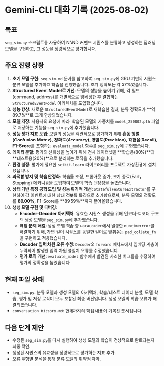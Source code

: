 # Gemini-CLI 대화 기록 (2025-08-02)

## 목표
`seg_sim.py` 스크립트를 사용하여 NAND 커맨드 시퀀스를 분류하고 생성하는 딥러닝 모델을 구현하고, 그 성능을 정량적으로 평가합니다.

## 주요 진행 상황
1.  **초기 모델 구현**: `seq_sim.md` 문서를 참고하여 `seg_sim.py`에 GRU 기반의 시퀀스 분류 모델을 추가하고 학습을 진행했습니다. 초기 정확도는 약 57%였습니다.
2.  **Structured Event Model로 개선**: 모델의 성능을 높이기 위해, 각 필드(command, address)를 개별적으로 임베딩한 후 결합하는 `StructuredEventModel` 아키텍처를 도입했습니다.
3.  **성능 향상**: 새로운 `StructuredEventModel`로 재학습한 결과, 분류 정확도가 **약 89.7%**로 크게 향상되었습니다.
4.  **모델 저장**: 사용자의 요청에 따라, 학습된 모델의 가중치를 `model_250802.pth` 파일로 저장하는 기능을 `seg_sim.py`에 추가했습니다.
5.  **성능 평가 지표 도입**: 모델의 성능을 객관적으로 평가하기 위해 **혼동 행렬(Confusion Matrix), 정확도(Accuracy), 정밀도(Precision), 재현율(Recall), F1-Score**를 포함하는 `evaluate_model` 함수를 `seg_sim.py`에 구현했습니다.
6.  **데이터 분할**: 평가의 신뢰성을 높이기 위해 전체 데이터셋을 **학습용(80%)**과 **테스트용(20%)**으로 분리하는 로직을 추가했습니다.
7.  **환경 설정**: 평가에 필요한 `scikit-learn` 라이브러리를 프로젝트 가상환경에 설치했습니다.
8.  **과적합 방지 및 학습 안정화**: 학습률 조정, 드롭아웃 증가, 조기 종료(Early Stopping) 메커니즘을 도입하여 모델의 학습 안정성을 높였습니다.
9.  **상태 기반 특징 공학 도입 및 성능 획기적 개선**: `StatefulFeatureExtractor`를 구현하여 각 이벤트에 대한 상태 정보를 특징으로 추가함으로써, 분류 모델의 정확도를 **89.00%**, F1-Score를 **89.59%**까지 끌어올렸습니다.
10. **생성 모델 구현 및 디버깅**:
    *   **Encoder-Decoder 아키텍처**: 유효한 시퀀스 생성을 위해 인코더-디코더 구조의 생성 모델을 `seg_sim.py`에 추가했습니다.
    *   **패딩 문제 해결**: 생성 모델 학습 중 `DataLoader`에서 발생한 `RuntimeError`를 해결하기 위해, 가변 길이 시퀀스를 동일한 길이로 맞춰주는 `pad_collate_fn`을 구현하고 적용했습니다.
    *   **Decoder 입력 차원 오류 수정**: `Decoder`의 `forward` 메서드에서 임베딩 계층이 누락되어 발생한 입력 차원 불일치 오류를 수정했습니다.
    *   **평가 로직 개선**: `evaluate_model` 함수에서 발견된 사소한 버그들을 수정하여 평가의 정확성을 높였습니다.

## 현재 파일 상태
- `seg_sim.py`: 분류 모델과 생성 모델의 아키텍처, 학습/테스트 데이터 분할, 모델 학습, 평가 및 저장 로직이 모두 포함된 최종 버전입니다. 생성 모델의 학습 오류가 해결되었습니다.
- `conversation_history.md`: 현재까지의 작업 내용이 기록된 문서입니다.

## 다음 단계 제안
- 수정된 `seg_sim.py`를 다시 실행하여 생성 모델의 학습이 정상적으로 완료되는지 최종 확인.
- 생성된 시퀀스의 유효성을 정량적으로 평가하는 지표 추가.
- 오류 유형별 분석을 통해 분류 모델의 취약점 파악.

